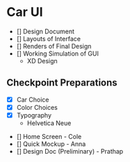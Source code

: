 # Car UI

- [] Design Document
- [] Layouts of Interface
- [] Renders of Final Design
- [] Working Simulation of GUI
  - XD Design

## Checkpoint Preparations

- [X] Car Choice
- [X] Color Choices
- [X] Typography
  - Helvetica Neue
- [] Home Screen - Cole
- [] Quick Mockup - Anna
- [] Design Doc (Preliminary) - Prathap
